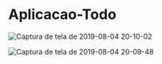 # Aplicacao-Todo

![Captura de tela de 2019-08-04 20-10-02](https://user-images.githubusercontent.com/27355729/62430712-7b65f400-b6f6-11e9-9bfa-30ec290eec2a.png)

![Captura de tela de 2019-08-04 20-09-48](https://user-images.githubusercontent.com/27355729/62430724-90428780-b6f6-11e9-90b3-01501fa726c6.png)

